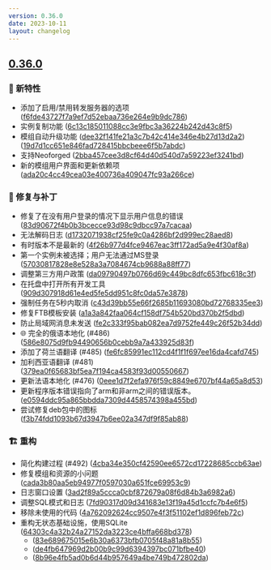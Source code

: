 ```yaml
---
version: 0.36.0
date: 2023-10-11
layout: changelog
---
```

## [0.36.0](#0.36.0)
### 🚀 新特性

- 添加了启用/禁用转发服务器的选项 ([f6fde43727f7a9ef7d52ebaa736e264e9b9dc786](https://github.com/Voxelum/x-minecraft-launcher/commit/f6fde43727f7a9ef7d52ebaa736e264e9b9dc786))
- 实例复制功能 ([6c13c185011088cc3e9fbc3a36224b242d43c8f5](https://github.com/Voxelum/x-minecraft-launcher/commit/6c13c185011088cc3e9fbc3a36224b242d43c8f5))
- 模组自动升级功能 ([dee32f141fe21a3c7b42c414e346e4b27d13d2a2](https://github.com/Voxelum/x-minecraft-launcher/commit/dee32f141fe21a3c7b42c414e346e4b27d13d2a2)) ([19d7d1cc651e846fad728415bbcbeee6f5b7abdc](https://github.com/Voxelum/x-minecraft-launcher/commit/19d7d1cc651e846fad728415bbcbeee6f5b7abdc))
- 支持Neoforged ([2bba457cee3d8cf64d40d540d7a59223ef3241bd](https://github.com/Voxelum/x-minecraft-launcher/commit/2bba457cee3d8cf64d40d540d7a59223ef3241bd))
- 新的模组用户界面和更新依赖项 ([ada20c4cc49cea03e400736a409047fc93a266ce](https://github.com/Voxelum/x-minecraft-launcher/commit/ada20c4cc49cea03e400736a409047fc93a266ce))

### 🐛 修复与补丁

- 修复了在没有用户登录的情况下显示用户信息的错误 ([83d90672f4b0b3bcecce93d98c9dbcc97a7cacaa](https://github.com/Voxelum/x-minecraft-launcher/commit/83d90672f4b0b3bcecce93d98c9dbcc97a7cacaa))
- 无法解码日志 ([d1732071938cf25fe9c0a4286bf2d999ec28aed8](https://github.com/Voxelum/x-minecraft-launcher/commit/d1732071938cf25fe9c0a4286bf2d999ec28aed8))
- 有时版本不是最新的 ([4f26b977d4fce9467eac3ff172ad5a9e4f30af8a](https://github.com/Voxelum/x-minecraft-launcher/commit/4f26b977d4fce9467eac3ff172ad5a9e4f30af8a))
- 第一个实例未被选择；用户无法通过MS登录 ([57030817828e8e528a3a7084674cb9688a88ff77](https://github.com/Voxelum/x-minecraft-launcher/commit/57030817828e8e528a3a7084674cb9688a88ff77))
- 调整第三方用户政策 ([da09790497b0766d69c449bc8dfc653fbc618c3f](https://github.com/Voxelum/x-minecraft-launcher/commit/da09790497b0766d69c449bc8dfc653fbc618c3f))
- 在托盘中打开所有开发工具 ([909d307918d61e4ed5fe5dd951c8fc0da57e3878](https://github.com/Voxelum/x-minecraft-launcher/commit/909d307918d61e4ed5fe5dd951c8fc0da57e3878))
- 强制任务在5秒内取消 ([c43d39bb55e66f2685b11693080bd72768335ee3](https://github.com/Voxelum/x-minecraft-launcher/commit/c43d39bb55e66f2685b11693080bd72768335ee3))
- 修复FTB模板安装 ([a1a3a842faa064cf158df754b520bd370b2f5dbd](https://github.com/Voxelum/x-minecraft-launcher/commit/a1a3a842faa064cf158df754b520bd370b2f5dbd))
- 防止局域网消息未发送 ([fe2c333f95bab082ea7d9752fe449c26f52b34dd](https://github.com/Voxelum/x-minecraft-launcher/commit/fe2c333f95bab082ea7d9752fe449c26f52b34dd))
- :globe_with_meridians: 完全的俄语本地化 (#486) ([586e8075d9fb94490656b0cebb9a7a433925d83f](https://github.com/Voxelum/x-minecraft-launcher/commit/586e8075d9fb94490656b0cebb9a7a433925d83f))
- 添加了荷兰语翻译 (#485) ([fe6fc85991ec112cd4f1f1f697ee16da4cafd745](https://github.com/Voxelum/x-minecraft-launcher/commit/fe6fc85991ec112cd4f1f1f697ee16da4cafd745))
- 加利西亚语翻译 (#481) ([379ea0f65683bf5ea7f194ca4583f93d00550667](https://github.com/Voxelum/x-minecraft-launcher/commit/379ea0f65683bf5ea7f194ca4583f93d00550667))
- 更新法语本地化 (#476) ([0eee1d7f2efa976f59c8849e6707bf44a65a8d53](https://github.com/Voxelum/x-minecraft-launcher/commit/0eee1d7f2efa976f59c8849e6707bf44a65a8d53))
- 更新程序版本错误指向了arm和非arm之间的错误版本。 ([e0594ddc95a865bbdda7309d4458574398a455bd](https://github.com/Voxelum/x-minecraft-launcher/commit/e0594ddc95a865bbdda7309d4458574398a455bd))
- 尝试修复deb包中的图标 ([f3b74fdd1093b67d3947b6ee02a347df9f85ab88](https://github.com/Voxelum/x-minecraft-launcher/commit/f3b74fdd1093b67d3947b6ee02a347df9f85ab88))


### 🏗️ 重构
- 简化构建过程 (#492) ([4cba34e350cf42590ee6572cd17228685ccb63ae](https://github.com/Voxelum/x-minecraft-launcher/commit/4cba34e350cf42590ee6572cd17228685ccb63ae))
- 修复模组和资源的小问题 ([cada3b80aa5eb94977f0597030a651fce69953c9](https://github.com/Voxelum/x-minecraft-launcher/commit/cada3b80aa5eb94977f0597030a651fce69953c9))
- 日志窗口设置 ([3ad2f89a5ccca0cbf872679a08f6d84b3a6982a6](https://github.com/Voxelum/x-minecraft-launcher/commit/3ad2f89a5ccca0cbf872679a08f6d84b3a6982a6))
- 调整SQL模式和日志 ([7fd90317d09d341683e13f19a45d1ccfc7b4e6f5](https://github.com/Voxelum/x-minecraft-launcher/commit/7fd90317d09d341683e13f19a45d1ccfc7b4e6f5))
- 移除未使用的代码 ([4a762092624cc9507e4f3f51102ef1d896feb72c](https://github.com/Voxelum/x-minecraft-launcher/commit/4a762092624cc9507e4f3f51102ef1d896feb72c))
- 重构无状态基础设施，使用SQLite ([64303c4a32b24a27152da3223ce4bffa668bd378](https://github.com/Voxelum/x-minecraft-launcher/commit/64303c4a32b24a27152da3223ce4bffa668bd378))
    - ([83e689675015e6b30a6373bfb0705f48a81a8b55](https://github.com/Voxelum/x-minecraft-launcher/commit/83e689675015e6b30a6373bfb0705f48a81a8b55))
    - ([de4fb647969d2b00b9c99d6394397bc071bfbe40](https://github.com/Voxelum/x-minecraft-launcher/commit/de4fb647969d2b00b9c99d6394397bc071bfbe40))
    - ([8b96e4fb5ad0b6d44b957649a4be749b472802da](https://github.com/Voxelum/x-minecraft-launcher/commit/8b96e4fb5ad0b6d44b957649a4be749b472802da))
